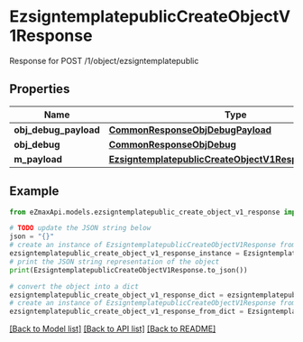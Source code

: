 # EzsigntemplatepublicCreateObjectV1Response

Response for POST /1/object/ezsigntemplatepublic

## Properties

Name | Type | Description | Notes
------------ | ------------- | ------------- | -------------
**obj_debug_payload** | [**CommonResponseObjDebugPayload**](CommonResponseObjDebugPayload.md) |  | 
**obj_debug** | [**CommonResponseObjDebug**](CommonResponseObjDebug.md) |  | [optional] 
**m_payload** | [**EzsigntemplatepublicCreateObjectV1ResponseMPayload**](EzsigntemplatepublicCreateObjectV1ResponseMPayload.md) |  | 

## Example

```python
from eZmaxApi.models.ezsigntemplatepublic_create_object_v1_response import EzsigntemplatepublicCreateObjectV1Response

# TODO update the JSON string below
json = "{}"
# create an instance of EzsigntemplatepublicCreateObjectV1Response from a JSON string
ezsigntemplatepublic_create_object_v1_response_instance = EzsigntemplatepublicCreateObjectV1Response.from_json(json)
# print the JSON string representation of the object
print(EzsigntemplatepublicCreateObjectV1Response.to_json())

# convert the object into a dict
ezsigntemplatepublic_create_object_v1_response_dict = ezsigntemplatepublic_create_object_v1_response_instance.to_dict()
# create an instance of EzsigntemplatepublicCreateObjectV1Response from a dict
ezsigntemplatepublic_create_object_v1_response_from_dict = EzsigntemplatepublicCreateObjectV1Response.from_dict(ezsigntemplatepublic_create_object_v1_response_dict)
```
[[Back to Model list]](../README.md#documentation-for-models) [[Back to API list]](../README.md#documentation-for-api-endpoints) [[Back to README]](../README.md)


